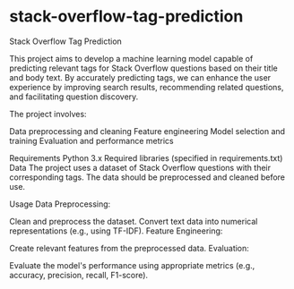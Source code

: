 # stack-overflow-tag-prediction
Stack Overflow Tag Prediction

This project aims to develop a machine learning model capable of predicting relevant tags for Stack Overflow questions based on their title and body text. By accurately predicting tags, we can enhance the user experience by improving search results, recommending related questions, and facilitating question discovery.

The project involves:

Data preprocessing and cleaning
Feature engineering
Model selection and training
Evaluation and performance metrics

Requirements
Python 3.x
Required libraries (specified in requirements.txt)
Data
The project uses a dataset of Stack Overflow questions with their corresponding tags. The data should be preprocessed and cleaned before use.

Usage
Data Preprocessing:

Clean and preprocess the dataset.
Convert text data into numerical representations (e.g., using TF-IDF).
Feature Engineering:

Create relevant features from the preprocessed data.
Evaluation:

Evaluate the model's performance using appropriate metrics (e.g., accuracy, precision, recall, F1-score).
